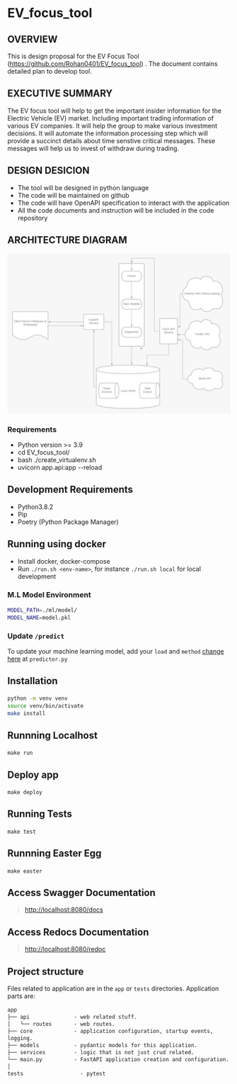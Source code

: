 # EV_focus_tool

## OVERVIEW
This is design proposal for the EV Focus Tool (https://github.com/Rohan0401/EV_focus_tool) . The document contains detailed plan to develop tool. 

## EXECUTIVE SUMMARY 
The EV focus tool will help to get the important insider information for the Electric Vehicle (EV) market. Including important trading information of various EV companies. It will help the group to make various investment decisions. It will automate the information processing step which will provide a succinct details about time senstive critical messages. These messages will help us to invest of withdraw during trading. 

## DESIGN DESICION 
- The tool will be designed in python language 
- The code will be maintained on github 
- The code will have OpenAPI specification to interact with the application 
- All the code documents and instruction will be included in the code repository 

## ARCHITECTURE DIAGRAM 

![](images/arch_diag.jpeg)

### Requirements 
  - Python version >= 3.9 
  - cd EV_focus_tool/
  - bash ./create_virtualenv.sh
  - uvicorn app.api:app --reload
 
## Development Requirements

- Python3.8.2
- Pip
- Poetry (Python Package Manager)

## Running using docker 

- Install docker, docker-compose
- Run `./run.sh <env-name>`, for instance `./run.sh local` for local development

### M.L Model Environment

```sh
MODEL_PATH=./ml/model/
MODEL_NAME=model.pkl
```

### Update `/predict`

To update your machine learning model, add your `load` and `method` [change here](app/api/routes/predictor.py#L13) at `predictor.py`

## Installation

```sh
python -m venv venv
source venv/bin/activate
make install
```

## Runnning Localhost

`make run`

## Deploy app

`make deploy`

## Running Tests

`make test`

## Runnning Easter Egg

`make easter`

## Access Swagger Documentation

> <http://localhost:8080/docs>

## Access Redocs Documentation

> <http://localhost:8080/redoc>

## Project structure

Files related to application are in the `app` or `tests` directories.
Application parts are:

    app
    ├── api              - web related stuff.
    │   └── routes       - web routes.
    ├── core             - application configuration, startup events, logging.
    ├── models           - pydantic models for this application.
    ├── services         - logic that is not just crud related.
    └── main.py          - FastAPI application creation and configuration.
    │
    tests                  - pytest
